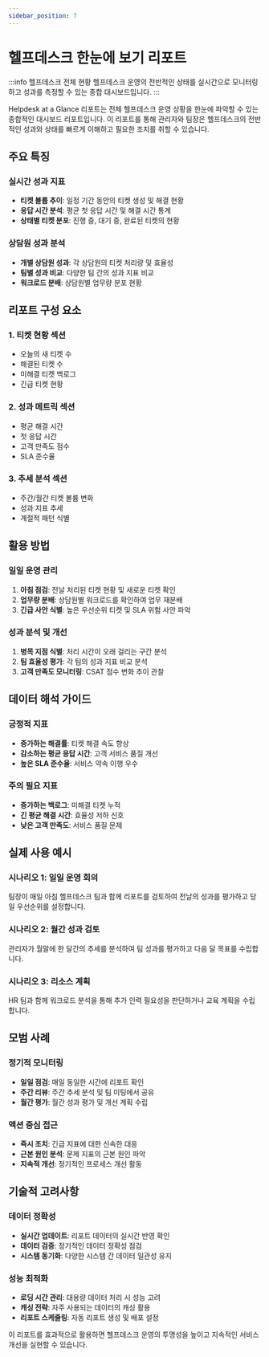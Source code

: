 ```yaml
---
sidebar_position: 7
---
```


# 헬프데스크 한눈에 보기 리포트

:::info 헬프데스크 전체 현황
헬프데스크 운영의 전반적인 상태를 실시간으로 모니터링하고 성과를 측정할 수 있는 종합 대시보드입니다.
:::

Helpdesk at a Glance 리포트는 전체 헬프데스크 운영 상황을 한눈에 파악할 수 있는 종합적인 대시보드 리포트입니다. 이 리포트를 통해 관리자와 팀장은 헬프데스크의 전반적인 성과와 상태를 빠르게 이해하고 필요한 조치를 취할 수 있습니다.

## 주요 특징

### 실시간 성과 지표
- **티켓 볼륨 추이**: 일정 기간 동안의 티켓 생성 및 해결 현황
- **응답 시간 분석**: 평균 첫 응답 시간 및 해결 시간 통계
- **상태별 티켓 분포**: 진행 중, 대기 중, 완료된 티켓의 현황

### 상담원 성과 분석
- **개별 상담원 성과**: 각 상담원의 티켓 처리량 및 효율성
- **팀별 성과 비교**: 다양한 팀 간의 성과 지표 비교
- **워크로드 분배**: 상담원별 업무량 분포 현황

## 리포트 구성 요소

### 1. 티켓 현황 섹션
- 오늘의 새 티켓 수
- 해결된 티켓 수
- 미해결 티켓 백로그
- 긴급 티켓 현황

### 2. 성과 메트릭 섹션
- 평균 해결 시간
- 첫 응답 시간
- 고객 만족도 점수
- SLA 준수율

### 3. 추세 분석 섹션
- 주간/월간 티켓 볼륨 변화
- 성과 지표 추세
- 계절적 패턴 식별

## 활용 방법

### 일일 운영 관리
1. **아침 점검**: 전날 처리된 티켓 현황 및 새로운 티켓 확인
2. **업무량 분배**: 상담원별 워크로드를 확인하여 업무 재분배
3. **긴급 사안 식별**: 높은 우선순위 티켓 및 SLA 위험 사안 파악

### 성과 분석 및 개선
1. **병목 지점 식별**: 처리 시간이 오래 걸리는 구간 분석
2. **팀 효율성 평가**: 각 팀의 성과 지표 비교 분석
3. **고객 만족도 모니터링**: CSAT 점수 변화 추이 관찰

## 데이터 해석 가이드

### 긍정적 지표
- **증가하는 해결률**: 티켓 해결 속도 향상
- **감소하는 평균 응답 시간**: 고객 서비스 품질 개선
- **높은 SLA 준수율**: 서비스 약속 이행 우수

### 주의 필요 지표
- **증가하는 백로그**: 미해결 티켓 누적
- **긴 평균 해결 시간**: 효율성 저하 신호
- **낮은 고객 만족도**: 서비스 품질 문제

## 실제 사용 예시

### 시나리오 1: 일일 운영 회의
팀장이 매일 아침 헬프데스크 팀과 함께 리포트를 검토하여 전날의 성과를 평가하고 당일 우선순위를 설정합니다.

### 시나리오 2: 월간 성과 검토
관리자가 월말에 한 달간의 추세를 분석하여 팀 성과를 평가하고 다음 달 목표를 수립합니다.

### 시나리오 3: 리소스 계획
HR 팀과 함께 워크로드 분석을 통해 추가 인력 필요성을 판단하거나 교육 계획을 수립합니다.

## 모범 사례

### 정기적 모니터링
- **일일 점검**: 매일 동일한 시간에 리포트 확인
- **주간 리뷰**: 주간 추세 분석 및 팀 미팅에서 공유
- **월간 평가**: 월간 성과 평가 및 개선 계획 수립

### 액션 중심 접근
- **즉시 조치**: 긴급 지표에 대한 신속한 대응
- **근본 원인 분석**: 문제 지표의 근본 원인 파악
- **지속적 개선**: 정기적인 프로세스 개선 활동

## 기술적 고려사항

### 데이터 정확성
- **실시간 업데이트**: 리포트 데이터의 실시간 반영 확인
- **데이터 검증**: 정기적인 데이터 정확성 점검
- **시스템 동기화**: 다양한 시스템 간 데이터 일관성 유지

### 성능 최적화
- **로딩 시간 관리**: 대용량 데이터 처리 시 성능 고려
- **캐싱 전략**: 자주 사용되는 데이터의 캐싱 활용
- **리포트 스케줄링**: 자동 리포트 생성 및 배포 설정

이 리포트를 효과적으로 활용하면 헬프데스크 운영의 투명성을 높이고 지속적인 서비스 개선을 실현할 수 있습니다.